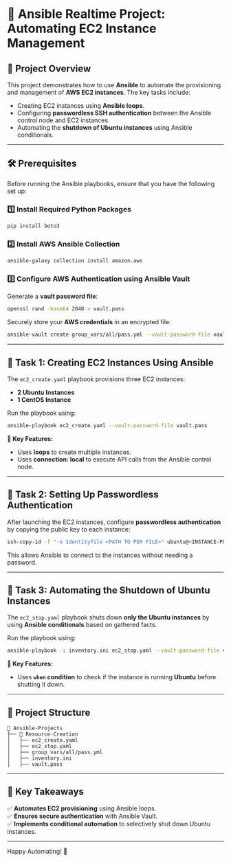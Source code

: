 # 🚀 Ansible Realtime Project: Automating EC2 Instance Management

## 📌 Project Overview
This project demonstrates how to use **Ansible** to automate the provisioning and management of **AWS EC2 instances**. The key tasks include:
- Creating EC2 instances using **Ansible loops**.
- Configuring **passwordless SSH authentication** between the Ansible control node and EC2 instances.
- Automating the **shutdown of Ubuntu instances** using Ansible conditionals.

---

## 🛠 Prerequisites
Before running the Ansible playbooks, ensure that you have the following set up:

### 1️⃣ Install Required Python Packages
```bash
pip install boto3
```

### 2️⃣ Install AWS Ansible Collection
```bash
ansible-galaxy collection install amazon.aws
```

### 3️⃣ Configure AWS Authentication using Ansible Vault
Generate a **vault password file**:
```bash
openssl rand -base64 2048 > vault.pass
```

Securely store your **AWS credentials** in an encrypted file:
```bash
ansible-vault create group_vars/all/pass.yml --vault-password-file vault.pass
```

---

## 🚀 Task 1: Creating EC2 Instances Using Ansible
The `ec2_create.yaml` playbook provisions three EC2 instances:
- **2 Ubuntu Instances**
- **1 CentOS Instance**

Run the playbook using:
```bash
ansible-playbook ec2_create.yaml --vault-password-file vault.pass
```

**📌 Key Features:**
- Uses **loops** to create multiple instances.
- Uses **connection: local** to execute API calls from the Ansible control node.

---

## 🔐 Task 2: Setting Up Passwordless Authentication
After launching the EC2 instances, configure **passwordless authentication** by copying the public key to each instance:

```bash
ssh-copy-id -f "-o IdentityFile <PATH TO PEM FILE>" ubuntu@<INSTANCE-PUBLIC-IP>
```

This allows Ansible to connect to the instances without needing a password.

---

## 🛑 Task 3: Automating the Shutdown of Ubuntu Instances
The `ec2_stop.yaml` playbook shuts down **only the Ubuntu instances** by using **Ansible conditionals** based on gathered facts.

Run the playbook using:
```bash
ansible-playbook -i inventory.ini ec2_stop.yaml --vault-password-file vault.pass
```

**📌 Key Features:**
- Uses **`when` condition** to check if the instance is running **Ubuntu** before shutting it down.

---

## 📂 Project Structure
```
📁 Ansible-Projects
├── 📂 Resource-Creation
│   ├── ec2_create.yaml
│   ├── ec2_stop.yaml
│   ├── group_vars/all/pass.yml
│   ├── inventory.ini
│   ├── vault.pass
```

---

## 🎯 Key Takeaways
✅ **Automates EC2 provisioning** using Ansible loops.  
✅ **Ensures secure authentication** with Ansible Vault.  
✅ **Implements conditional automation** to selectively shut down Ubuntu instances.  

---

Happy Automating! 🚀

